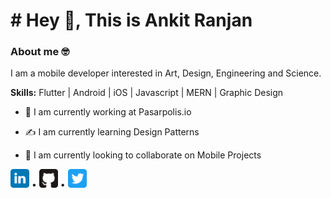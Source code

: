 # # Hey 👋, This is Ankit Ranjan
### About me 🤓
I am a mobile developer interested in 
Art, Design, Engineering and Science.

**Skills:** Flutter | Android | iOS | Javascript | MERN | Graphic Design

- 💼 I am currently working at Pasarpolis.io

- ✍️ I am currently learning Design Patterns

- 🌱  I am currently looking to collaborate on Mobile Projects

<a href = https://www.linkedin.com/in/ankit-ranjan-a874b6101><img src=https://raw.githubusercontent.com/edent/SuperTinyIcons/master/images/svg/linkedin.svg height='30' weight='30'></a> • <a href = https://github.com/ankitranjandev><img src=https://raw.githubusercontent.com/edent/SuperTinyIcons/master/images/svg/github.svg height='30' weight='30'></a> • <a href = https://twitter.com/CubeRootX><img src=https://raw.githubusercontent.com/edent/SuperTinyIcons/master/images/svg/twitter.svg height='30' weight='30'></a>
